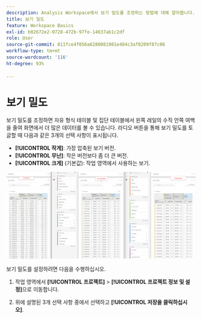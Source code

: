 ```yaml
---
description: Analysis Workspace에서 보기 밀도를 조정하는 방법에 대해 알아봅니다.
title: 보기 밀도
feature: Workspace Basics
exl-id: b02672e2-0728-472b-97fe-14637ab1c2df
role: User
source-git-commit: 811fce4f056a6280081901e484c3af8209f87c06
workflow-type: tm+mt
source-wordcount: '116'
ht-degree: 93%

---
```


# 보기 밀도

보기 밀도를 조정하면 자유 형식 테이블 및 집단 테이블에서 왼쪽 레일의 수직 안쪽 여백을 줄여 화면에서 더 많은 데이터를 볼 수 있습니다.
라디오 버튼을 통해 보기 밀도를 토글할 때 다음과 같은 3개의 선택 사항이 표시됩니다.

- **[!UICONTROL 작게]**: 가장 압축된 보기 버전.
- **[!UICONTROL 무난]**: 작은 버전보다 좀 더 큰 버전.
- **[!UICONTROL 크게]** (기본값): 작업 영역에서 사용하는 보기.

![작고 편안하며 확장된 보기 밀도입니다.](assets/view-density.png)

보기 밀도를 설정하려면 다음을 수행하십시오.

1. 작업 영역에서 **[!UICONTROL 프로젝트]** > **[!UICONTROL 프로젝트 정보 및 설정]**&#x200B;으로 이동합니다.

1. 위에 설명된 3개 선택 사항 중에서 선택하고 **[!UICONTROL 저장을 클릭하십시오]**.
